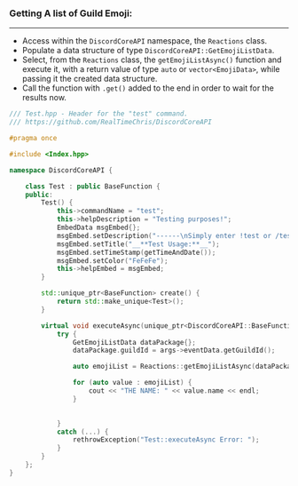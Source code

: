 ### **Getting A list of Guild Emoji:**
---
- Access within the `DiscordCoreAPI` namespace, the `Reactions` class.
- Populate a data structure of type `DiscordCoreAPI::GetEmojiListData`.
- Select, from the `Reactions` class, the `getEmojiListAsync()` function and execute it, with a return value of type `auto` or `vector<EmojiData>`, while passing it the created data structure.
- Call the function with `.get()` added to the end in order to wait for the results now.

```cpp
/// Test.hpp - Header for the "test" command.
/// https://github.com/RealTimeChris/DiscordCoreAPI

#pragma once

#include <Index.hpp>

namespace DiscordCoreAPI {

	class Test : public BaseFunction {
	public:
		Test() {
			this->commandName = "test";
			this->helpDescription = "Testing purposes!";
			EmbedData msgEmbed{};
			msgEmbed.setDescription("------\nSimply enter !test or /test!\n------");
			msgEmbed.setTitle("__**Test Usage:**__");
			msgEmbed.setTimeStamp(getTimeAndDate());
			msgEmbed.setColor("FeFeFe");
			this->helpEmbed = msgEmbed;
		}

		std::unique_ptr<BaseFunction> create() {
			return std::make_unique<Test>();
		}

		virtual void executeAsync(unique_ptr<DiscordCoreAPI::BaseFunctionArguments> args) {
			try {
				GetEmojiListData dataPackage{};
				dataPackage.guildId = args->eventData.getGuildId();

				auto emojiList = Reactions::getEmojiListAsync(dataPackage).get();

				for (auto value : emojiList) {
					cout << "THE NAME: " << value.name << endl;
				}

				
			}
			catch (...) {
				rethrowException("Test::executeAsync Error: ");
			}
		}
	};
}
```
